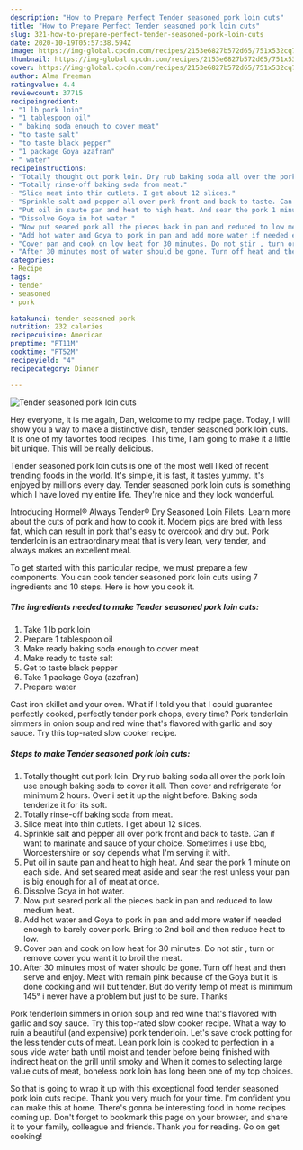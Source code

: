 ```yaml
---
description: "How to Prepare Perfect Tender seasoned pork loin cuts"
title: "How to Prepare Perfect Tender seasoned pork loin cuts"
slug: 321-how-to-prepare-perfect-tender-seasoned-pork-loin-cuts
date: 2020-10-19T05:57:38.594Z
image: https://img-global.cpcdn.com/recipes/2153e6827b572d65/751x532cq70/tender-seasoned-pork-loin-cuts-recipe-main-photo.jpg
thumbnail: https://img-global.cpcdn.com/recipes/2153e6827b572d65/751x532cq70/tender-seasoned-pork-loin-cuts-recipe-main-photo.jpg
cover: https://img-global.cpcdn.com/recipes/2153e6827b572d65/751x532cq70/tender-seasoned-pork-loin-cuts-recipe-main-photo.jpg
author: Alma Freeman
ratingvalue: 4.4
reviewcount: 37715
recipeingredient:
- "1 lb pork loin"
- "1 tablespoon oil"
- " baking soda enough to cover meat"
- "to taste salt"
- "to taste black pepper"
- "1 package Goya azafran"
- " water"
recipeinstructions:
- "Totally thought out pork loin. Dry rub baking soda all over the pork loin use enough baking soda to cover it all. Then cover and refrigerate for minimum 2 hours. Over i set it up the night before. Baking soda tenderize it for its soft."
- "Totally rinse-off baking soda from meat."
- "Slice meat into thin cutlets. I get about 12 slices."
- "Sprinkle salt and pepper all over pork front and back to taste. Can if want to marinate and sauce of your choice. Sometimes i use bbq, Worcestershire or soy depends what I&#39;m serving it with."
- "Put oil in saute pan and heat to high heat. And sear the pork 1 minute on each side. And set seared meat aside and sear the rest unless your pan is big enough for all of meat at once."
- "Dissolve Goya in hot water."
- "Now put seared pork all the pieces back in pan and reduced to low medium heat."
- "Add hot water and Goya to pork in pan and add more water if needed enough to barely cover pork. Bring to 2nd boil and then reduce heat to low."
- "Cover pan and cook on low heat for 30 minutes. Do not stir , turn or remove cover you want it to broil the meat."
- "After 30 minutes most of water should be gone. Turn off heat and then serve and enjoy. Meat with remain pink because of the Goya but it is done cooking and will but tender. But do verify temp of meat is minimum 145° i never have a problem but just to be sure. Thanks"
categories:
- Recipe
tags:
- tender
- seasoned
- pork

katakunci: tender seasoned pork 
nutrition: 232 calories
recipecuisine: American
preptime: "PT11M"
cooktime: "PT52M"
recipeyield: "4"
recipecategory: Dinner

---
```



![Tender seasoned pork loin cuts](https://img-global.cpcdn.com/recipes/2153e6827b572d65/751x532cq70/tender-seasoned-pork-loin-cuts-recipe-main-photo.jpg)

Hey everyone, it is me again, Dan, welcome to my recipe page. Today, I will show you a way to make a distinctive dish, tender seasoned pork loin cuts. It is one of my favorites food recipes. This time, I am going to make it a little bit unique. This will be really delicious.

Tender seasoned pork loin cuts is one of the most well liked of recent trending foods in the world. It's simple, it is fast, it tastes yummy. It's enjoyed by millions every day. Tender seasoned pork loin cuts is something which I have loved my entire life. They're nice and they look wonderful.

Introducing Hormel® Always Tender® Dry Seasoned Loin Filets. Learn more about the cuts of pork and how to cook it. Modern pigs are bred with less fat, which can result in pork that&#39;s easy to overcook and dry out. Pork tenderloin is an extraordinary meat that is very lean, very tender, and always makes an excellent meal.


To get started with this particular recipe, we must prepare a few components. You can cook tender seasoned pork loin cuts using 7 ingredients and 10 steps. Here is how you cook it.

<!--inarticleads1-->

##### The ingredients needed to make Tender seasoned pork loin cuts:

1. Take 1 lb pork loin
1. Prepare 1 tablespoon oil
1. Make ready  baking soda enough to cover meat
1. Make ready to taste salt
1. Get to taste black pepper
1. Take 1 package Goya (azafran)
1. Prepare  water


Cast iron skillet and your oven. What if I told you that I could guarantee perfectly cooked, perfectly tender pork chops, every time? Pork tenderloin simmers in onion soup and red wine that&#39;s flavored with garlic and soy sauce. Try this top-rated slow cooker recipe. 

<!--inarticleads2-->

##### Steps to make Tender seasoned pork loin cuts:

1. Totally thought out pork loin. Dry rub baking soda all over the pork loin use enough baking soda to cover it all. Then cover and refrigerate for minimum 2 hours. Over i set it up the night before. Baking soda tenderize it for its soft.
1. Totally rinse-off baking soda from meat.
1. Slice meat into thin cutlets. I get about 12 slices.
1. Sprinkle salt and pepper all over pork front and back to taste. Can if want to marinate and sauce of your choice. Sometimes i use bbq, Worcestershire or soy depends what I&#39;m serving it with.
1. Put oil in saute pan and heat to high heat. And sear the pork 1 minute on each side. And set seared meat aside and sear the rest unless your pan is big enough for all of meat at once.
1. Dissolve Goya in hot water.
1. Now put seared pork all the pieces back in pan and reduced to low medium heat.
1. Add hot water and Goya to pork in pan and add more water if needed enough to barely cover pork. Bring to 2nd boil and then reduce heat to low.
1. Cover pan and cook on low heat for 30 minutes. Do not stir , turn or remove cover you want it to broil the meat.
1. After 30 minutes most of water should be gone. Turn off heat and then serve and enjoy. Meat with remain pink because of the Goya but it is done cooking and will but tender. But do verify temp of meat is minimum 145° i never have a problem but just to be sure. Thanks


Pork tenderloin simmers in onion soup and red wine that&#39;s flavored with garlic and soy sauce. Try this top-rated slow cooker recipe. What a way to ruin a beautiful (and expensive) pork tenderloin. Let&#39;s save crock potting for the less tender cuts of meat. Lean pork loin is cooked to perfection in a sous vide water bath until moist and tender before being finished with indirect heat on the grill until smoky and When it comes to selecting large value cuts of meat, boneless pork loin has long been one of my top choices. 

So that is going to wrap it up with this exceptional food tender seasoned pork loin cuts recipe. Thank you very much for your time. I'm confident you can make this at home. There's gonna be interesting food in home recipes coming up. Don't forget to bookmark this page on your browser, and share it to your family, colleague and friends. Thank you for reading. Go on get cooking!
